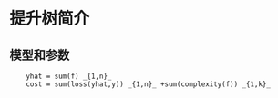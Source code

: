 # 提升树简介
## 模型和参数
		yhat = sum(f) _{1,n}_    
		cost = sum(loss(yhat,y)) _{1,n}_ +sum(complexity(f)) _{1,k}_
